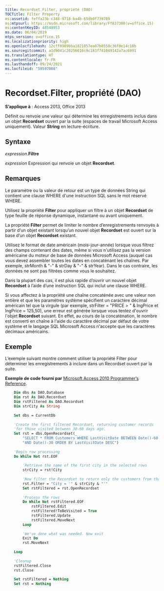 ```yaml
---
title: Recordset.Filter, propriété (DAO)
TOCTitle: Filter Property
ms:assetid: feffa23b-c348-9718-ba4b-65db0f739789
ms:mtpsurl: https://msdn.microsoft.com/library/Ff837300(v=office.15)
ms:contentKeyID: 48548953
ms.date: 06/04/2019
mtps_version: v=office.15
ms.localizationpriority: high
ms.openlocfilehash: 12cff0909bba1821857ea07b0558c36f8e14c18b
ms.sourcegitcommit: a1d9041c20256616c9c183f7d1049142a7ac6991
ms.translationtype: HT
ms.contentlocale: fr-FR
ms.lasthandoff: 09/24/2021
ms.locfileid: "59597008"
---
```

# <a name="recordsetfilter-property-dao"></a>Recordset.Filter, propriété (DAO)

**S’applique à** : Access 2013, Office 2013

Définit ou renvoie une valeur qui détermine les enregistrements inclus dans un objet **Recordset** ouvert par la suite (espaces de travail Microsoft Access uniquement). Valeur **String** en lecture-écriture.

## <a name="syntax"></a>Syntaxe

*expression*.**Filtre**

*expression* Expression qui renvoie un objet **Recordset**.

## <a name="remarks"></a>Remarques

Le paramètre ou la valeur de retour est un type de données String qui contient une clause WHERE d'une instruction SQL sans le mot réservé WHERE.

Utilisez la propriété **Filter** pour appliquer un filtre à un objet **Recordset** de type feuille de réponse dynamique, instantané ou avant uniquement.

La propriété **Filter** permet de limiter le nombre d’enregistrements renvoyés à partir d’un objet existant lorsqu’un nouvel objet **Recordset** est ouvert sur la base d’un objet **Recordset** existant.

Utilisez le format de date américain (mois-jour-année) lorsque vous filtrez des champs contenant des dates, même si vous n'utilisez pas la version américaine du moteur de base de données Microsoft Access (auquel cas vous devez assembler toutes les dates en concaténant les chaînes. Par exemple, strMonth & "-" & strDay & "-" & strYear). Dans le cas contraire, les données ne sont pas filtrées comme vous le souhaitez.

Dans la plupart des cas, il est plus rapide d’ouvrir un nouvel objet **Recordset** à l’aide d’une instruction SQL qui inclut une clause WHERE.

Si vous affectez à la propriété une chaîne concaténée avec une valeur non entière et que les paramètres système spécifient un caractère décimal américain tel que la virgule (par exemple, strFilter = "PRICE \> " & lngPrice et lngPrice = 125,50), une erreur est générée lorsque vous tentez d'ouvrir l'objet **Recordset** suivant. En effet, au cours de la concaténation, le nombre est converti en chaîne à l'aide du caractère décimal par défaut de votre système et le langage SQL Microsoft Access n'accepte que les caractères décimaux américains.

## <a name="example"></a>Exemple

L’exemple suivant montre comment utiliser la propriété Filter pour déterminer les enregistrements à inclure dans un Recordset ouvert par la suite.

**Exemple de code fourni par** [Microsoft Access 2010 Programmer’s Reference](https://www.amazon.com/Microsoft-Access-2010-Programmers-Reference/dp/8126528125).

```vb
    Dim dbs As DAO.Database
    Dim rst As DAO.Recordset
    Dim rstFiltered As DAO.Recordset
    Dim strCity As String
    
    Set dbs = CurrentDb
    
    'Create the first filtered Recordset, returning customer records
    'for those visited between 30-60 days ago.
    Set rst = dbs.OpenRecordset(_ 
        "SELECT * FROM Customers WHERE LastVisitDate BETWEEN Date()-60 " & _
        "AND Date()-30 ORDER BY LastVisitDate DESC")
    
    'Begin row processing
    Do While Not rst.EOF
        
        'Retrieve the name of the first city in the selected rows
        strCity = rst!City
    
        'Now filter the Recordset to return only the customers from that city
        rst.Filter = "City = '" & strCity & "'"
        Set rstFiltered = rst.OpenRecordset
    
        'Process the rows
        Do While Not rstFiltered.EOF
            rstFiltered.Edit
            rstFiltered!ToBeVisited = True
            rstFiltered.Update
            rstFiltered.MoveNext
        Loop
    
        'We've done what was needed. Now exit
        Exit Do
        rst.MoveNext
       
    Loop
    
    'Cleanup
    rstFiltered.Close
    rst.Close
    
    Set rstFiltered = Nothing
    Set rst = Nothing
```
